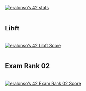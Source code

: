 <div>
  <div>
    <a href="https://github.com/JaeSeoKim/badge42">
     <img src="https://badge42.vercel.app/api/v2/cl9gs40hi00540hl4ml1s4fw0/stats?cursusId=21&coalitionId=206" alt="eralonso's 42 stats" />
    </a>
  </div>
  </br>
  <div>
    <h2>Libft</h2>
  </div>
  </br>
  <div>
    <a href="https://github.com/JaeSeoKim/badge42">
      <img src="https://badge42.vercel.app/api/v2/cl9gs40hi00540hl4ml1s4fw0/project/2788500" alt="eralonso's 42 Libft Score" />
    </a>
  </div>
  </br>
  <div>
    <h2>Exam Rank 02</h2>
  </div>
  </br>
  <div>
    <a href="https://github.com/JaeSeoKim/badge42">
     <img src="https://badge42.vercel.app/api/v2/cl9gs40hi00540hl4ml1s4fw0/project/2824036" alt="eralonso's 42 Exam Rank 02 Score" />
    </a>
  </div>
</div>
